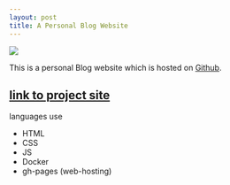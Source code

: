 ```yaml
---
layout: post
title: A Personal Blog Website
---
```


![](https://komarev.com/ghpvc/?username=hemang-2001)

This is a personal Blog website which is hosted on [Github](https://github.com).
 ## [link to project site](https://blog.hemang.engineer)

languages use
  - HTML
  - CSS
  - JS
  - Docker
  - gh-pages (web-hosting)
